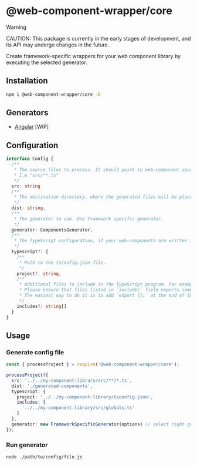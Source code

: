 # @web-component-wrapper/core

> [!WARNING]
> CAUTION: This package is currently in the early stages of development, and its API may undergo changes in the future.

Create framework-specific wrappers for your web component library by executing the selected generator.

## Installation
```bash
npm i @web-component-wrapper/core -D
```

## Generators
- [Angular](https://github.com/SebastianSedzik/web-component-wrapper/blob/master/packages/angular/README.md) [WIP]

## Configuration
```ts
interface Config {
  /**
   * The source files to process. It should point to web-component source files.
   * I.e "src/**.ts"
   */
  src: string
  /**
   * The destination directory, where the generated files will be placed.
   */
  dist: string,
  /**
   * The generator to use. Use framework specific generator.
   */
  generator: ComponentsGenerator,
  /**
   * The TypeScript configuration, if your web-components are written in TypeScript.
   */
  typescript?: {
    /**
     * Path to the tsconfig.json file.
     */
    project?: string,
    /**
     * Additional files to include in the TypeScript program. For example globals files.
     * Please ensure that files listed in `includes` field exports something, otherwise the program will end with an error.
     * The easiest way to do it is to add `export {};` at the end of the file.
     */
    includes?: string[]
  }
}
```

## Usage

### Generate config file
```ts
const { processProject } = require('@web-component-wrapper/core');

processProject({
  src: '../../my-component-library/src/**/*.ts',
  dist: './generated-components',
  typescript: {
    project: '../../my-component-library/tsconfig.json',
    includes: [
      '../../my-component-library/src/globals.ts'
    ]
  },
  generator: new FrameworkSpecificGenerator(options) // select right generator
});
```

### Run generator
```bash
node ./path/to/config/file.js
```
